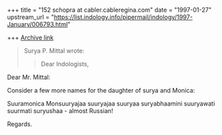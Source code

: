 +++
title = "152 schopra at cabler.cableregina.com"
date = "1997-01-27"
upstream_url = "https://list.indology.info/pipermail/indology/1997-January/006793.html"

+++
[Archive link](https://list.indology.info/pipermail/indology/1997-January/006793.html)

>Surya P. Mittal wrote:
>> 
>> Dear Indologists,
>> 
>> 
Dear Mr. Mittal:

Consider a few more names for the daughter of surya and Monica:

Suuramonica
Monsuuryajaa
suuryajaa
suuryaa
suryabhaamini
suuryawati
suurmati
suryushaa - almost Russian!

Regards.






